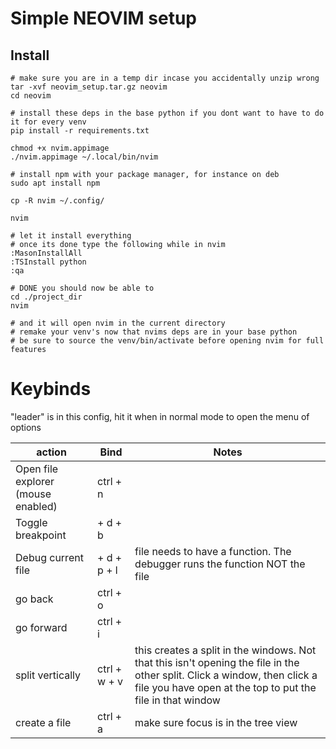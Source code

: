 # Simple NEOVIM setup

## Install
```
# make sure you are in a temp dir incase you accidentally unzip wrong
tar -xvf neovim_setup.tar.gz neovim
cd neovim

# install these deps in the base python if you dont want to have to do it for every venv
pip install -r requirements.txt

chmod +x nvim.appimage
./nvim.appimage ~/.local/bin/nvim

# install npm with your package manager, for instance on deb
sudo apt install npm

cp -R nvim ~/.config/

nvim

# let it install everything
# once its done type the following while in nvim
:MasonInstallAll
:TSInstall python
:qa

# DONE you should now be able to
cd ./project_dir
nvim

# and it will open nvim in the current directory
# remake your venv's now that nvims deps are in your base python
# be sure to source the venv/bin/activate before opening nvim for full features
```

# Keybinds
"leader" is <space> in this config, hit it when in normal mode to open the menu of options

| action | Bind | Notes |
|--------|------|-------|
| Open file explorer (mouse enabled) | ctrl + n ||
| Toggle breakpoint | <space> + d + b ||
| Debug current file | <space> + d + p + l | file needs to have a function. The debugger runs the function NOT the file |
| go back | ctrl + o ||
| go forward | ctrl + i ||
| split vertically | ctrl + w + v | this creates a split in the windows. Not that this isn't opening the file in the other split. Click a window, then click a file you have open at the top to put the file in that window|
| create a file | ctrl + a | make sure focus is in the tree view |

